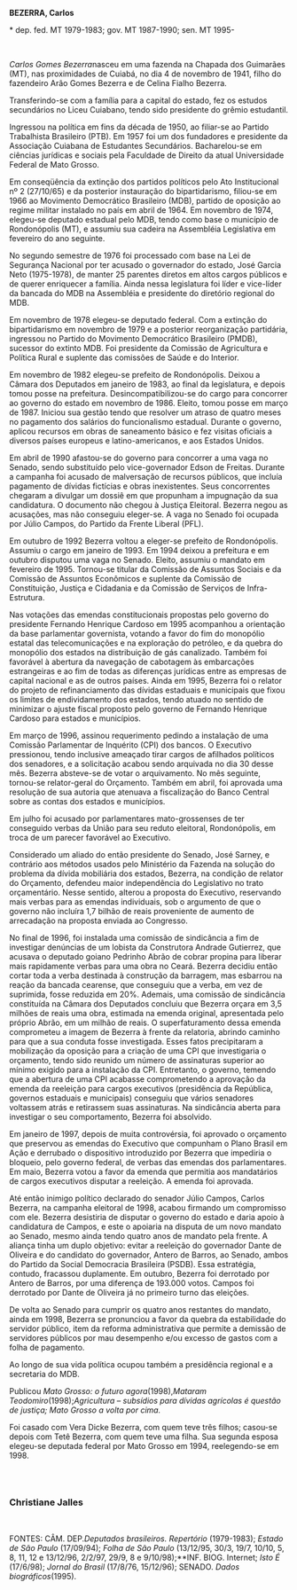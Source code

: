 **BEZERRA, Carlos**

\* dep. fed. MT 1979-1983; gov. MT 1987-1990; sen. MT 1995-

 

*Carlos Gomes Bezerra*nasceu em uma fazenda na Chapada dos Guimarães
(MT), nas proximidades de Cuiabá, no dia 4 de novembro de 1941, filho do
fazendeiro Arão Gomes Bezerra e de Celina Fialho Bezerra.

Transferindo-se com a família para a capital do estado, fez os estudos
secundários no Liceu Cuiabano, tendo sido presidente do grêmio
estudantil.

Ingressou na política em fins da década de 1950, ao filiar-se ao Partido
Trabalhista Brasileiro (PTB). Em 1957 foi um dos fundadores e presidente
da Associação Cuiabana de Estudantes Secundários. Bacharelou-se em
ciências jurídicas e sociais pela Faculdade de Direito da atual
Universidade Federal de Mato Grosso.

Em conseqüência da extinção dos partidos políticos pelo Ato
Institucional nº 2 (27/10/65) e da posterior instauração do
bipartidarismo, filiou-se em 1966 ao Movimento Democrático Brasileiro
(MDB), partido de oposição ao regime militar instalado no país em abril
de 1964. Em novembro de 1974, elegeu-se deputado estadual pelo MDB,
tendo como base o município de Rondonópolis (MT), e assumiu sua cadeira
na Assembléia Legislativa em fevereiro do ano seguinte.

No segundo semestre de 1976 foi processado com base na Lei de Segurança
Nacional por ter acusado o governador do estado, José Garcia Neto
(1975-1978), de manter 25 parentes diretos em altos cargos públicos e de
querer enriquecer a família. Ainda nessa legislatura foi líder e
vice-líder da bancada do MDB na Assembléia e presidente do diretório
regional do MDB.

Em novembro de 1978 elegeu-se deputado federal. Com a extinção do
bipartidarismo em novembro de 1979 e a posterior reorganização
partidária, ingressou no Partido do Movimento Democrático Brasileiro
(PMDB), sucessor do extinto MDB. Foi presidente da Comissão de
Agricultura e Política Rural e suplente das comissões de Saúde e do
Interior.

Em novembro de 1982 elegeu-se prefeito de Rondonópolis. Deixou a Câmara
dos Deputados em janeiro de 1983, ao final da legislatura, e depois
tomou posse na prefeitura. Desincompatibilizou-se do cargo para
concorrer ao governo do estado em novembro de 1986. Eleito, tomou posse
em março de 1987. Iniciou sua gestão tendo que resolver um atraso de
quatro meses no pagamento dos salários do funcionalismo estadual.
Durante o governo, aplicou recursos em obras de saneamento básico e fez
visitas oficiais a diversos países europeus e latino-americanos, e aos
Estados Unidos.

Em abril de 1990 afastou-se do governo para concorrer a uma vaga no
Senado, sendo substituído pelo vice-governador Edson de Freitas. Durante
a campanha foi acusado de malversação de recursos públicos, que incluía
pagamento de dívidas fictícias e obras inexistentes. Seus concorrentes
chegaram a divulgar um dossiê em que propunham a impugnação da sua
candidatura. O documento não chegou à Justiça Eleitoral. Bezerra negou
as acusações, mas não conseguiu eleger-se. A vaga no Senado foi ocupada
por Júlio Campos, do Partido da Frente Liberal (PFL).

Em outubro de 1992 Bezerra voltou a eleger-se prefeito de Rondonópolis.
Assumiu o cargo em janeiro de 1993. Em 1994 deixou a prefeitura e em
outubro disputou uma vaga no Senado. Eleito, assumiu o mandato em
fevereiro de 1995. Tornou-se titular da Comissão de Assuntos Sociais e
da Comissão de Assuntos Econômicos e suplente da Comissão de
Constituição, Justiça e Cidadania e da Comissão de Serviços de
Infra-Estrutura.

Nas votações das emendas constitucionais propostas pelo governo do
presidente Fernando Henrique Cardoso em 1995 acompanhou a orientação da
base parlamentar governista, votando a favor do fim do monopólio estatal
das telecomunicações e na exploração do petróleo, e da quebra do
monopólio dos estados na distribuição de gás canalizado. Também foi
favorável à abertura da navegação de cabotagem às embarcações
estrangeiras e ao fim de todas as diferenças jurídicas entre as empresas
de capital nacional e as de outros países. Ainda em 1995, Bezerra foi o
relator do projeto de refinanciamento das dívidas estaduais e municipais
que fixou os limites de endividamento dos estados, tendo atuado no
sentido de minimizar o ajuste fiscal proposto pelo governo de Fernando
Henrique Cardoso para estados e municípios.

Em março de 1996, assinou requerimento pedindo a instalação de uma
Comissão Parlamentar de Inquérito (CPI) dos bancos. O Executivo
pressionou, tendo inclusive ameaçado tirar cargos de afilhados políticos
dos senadores, e a solicitação acabou sendo arquivada no dia 30 desse
mês. Bezerra absteve-se de votar o arquivamento. No mês seguinte,
tornou-se relator-geral do Orçamento. Também em abril, foi aprovada uma
resolução de sua autoria que atenuava a fiscalização do Banco Central
sobre as contas dos estados e municípios.

Em julho foi acusado por parlamentares mato-grossenses de ter conseguido
verbas da União para seu reduto eleitoral, Rondonópolis, em troca de um
parecer favorável ao Executivo.

Considerado um aliado do então presidente do Senado, José Sarney, e
contrário aos métodos usados pelo Ministério da Fazenda na solução do
problema da dívida mobiliária dos estados, Bezerra, na condição de
relator do Orçamento, defendeu maior independência do Legislativo no
trato orçamentário. Nesse sentido, alterou a proposta do Executivo,
reservando mais verbas para as emendas individuais, sob o argumento de
que o governo não incluíra 1,7 bilhão de reais proveniente de aumento de
arrecadação na proposta enviada ao Congresso.

No final de 1996, foi instalada uma comissão de sindicância a fim de
investigar denúncias de um lobista da Construtora Andrade Gutierrez, que
acusava o deputado goiano Pedrinho Abrão de cobrar propina para liberar
mais rapidamente verbas para uma obra no Ceará. Bezerra decidiu então
cortar toda a verba destinada à construção da barragem, mas esbarrou na
reação da bancada cearense, que conseguiu que a verba, em vez de
suprimida, fosse reduzida em 20%. Ademais, uma comissão de sindicância
constituída na Câmara dos Deputados concluiu que Bezerra orçara em 3,5
milhões de reais uma obra, estimada na emenda original, apresentada pelo
próprio Abrão, em um milhão de reais. O superfaturamento dessa emenda
comprometeu a imagem de Bezerra à frente da relatoria, abrindo caminho
para que a sua conduta fosse investigada. Esses fatos precipitaram a
mobilização da oposição para a criação de uma CPI que investigaria o
orçamento, tendo sido reunido um número de assinaturas superior ao
mínimo exigido para a instalação da CPI. Entretanto, o governo, temendo
que a abertura de uma CPI acabasse comprometendo a aprovação da emenda
da reeleição para cargos executivos (presidência da República, governos
estaduais e municipais) conseguiu que vários senadores voltassem atrás e
retirassem suas assinaturas. Na sindicância aberta para investigar o seu
comportamento, Bezerra foi absolvido.

Em janeiro de 1997, depois de muita controvérsia, foi aprovado o
orçamento que preservou as emendas do Executivo que compunham o Plano
Brasil em Ação e derrubado o dispositivo introduzido por Bezerra que
impediria o bloqueio, pelo governo federal, de verbas das emendas dos
parlamentares. Em maio, Bezerra votou a favor da emenda que permitia aos
mandatários de cargos executivos disputar a reeleição. A emenda foi
aprovada.

Até então inimigo político declarado do senador Júlio Campos, Carlos
Bezerra, na campanha eleitoral de 1998, acabou firmando um compromisso
com ele. Bezerra desistiria de disputar o governo do estado e daria
apoio à candidatura de Campos, e este o apoiaria na disputa de um novo
mandato ao Senado, mesmo ainda tendo quatro anos de mandato pela frente.
A aliança tinha um duplo objetivo: evitar a reeleição do governador
Dante de Oliveira e do candidato do governador, Antero de Barros, ao
Senado, ambos do Partido da Social Democracia Brasileira (PSDB). Essa
estratégia, contudo, fracassou duplamente. Em outubro, Bezerra foi
derrotado por Antero de Barros, por uma diferença de 193.000 votos.
Campos foi derrotado por Dante de Oliveira já no primeiro turno das
eleições.

De volta ao Senado para cumprir os quatro anos restantes do mandato,
ainda em 1998, Bezerra se pronunciou a favor da quebra da estabilidade
do servidor público, item da reforma administrativa que permite a
demissão de servidores públicos por mau desempenho e/ou excesso de
gastos com a folha de pagamento.

Ao longo de sua vida política ocupou também a presidência regional e a
secretaria do MDB.

Publicou *Mato Grosso: o futuro agora*(1998),*Mataram
Teodomiro*(1998);*Agricultura – subsídios para dívidas agrícolas é
questão de justiça; Mato Grosso a volta por cima.*

Foi casado com Vera Dicke Bezerra, com quem teve três filhos; casou-se
depois com Tetê Bezerra, com quem teve uma filha. Sua segunda esposa
elegeu-se deputada federal por Mato Grosso em 1994, reelegendo-se em
1998.

###  

### Christiane Jalles

 

FONTES: CÂM. DEP.*Deputados brasileiros. Repertório* (1979-1983);
*Estado de São Paulo* (17/09/94); *Folha de São Paulo* (13/12/95, 30/3,
19/7, 10/10, 5, 8, 11, 12 e 13/12/96, 2/2/97, 29/9, 8 e 9/10/98);**INF.
BIOG. Internet; *Isto É* (17/6/98); *Jornal do Brasil* (17/8/76,
15/12/96); SENADO. *Dados biográficos*(1995).
